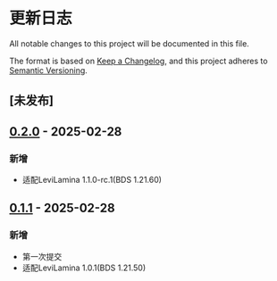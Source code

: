 # 更新日志

All notable changes to this project will be documented in this file.

The format is based on [Keep a Changelog](https://keepachangelog.com/en/1.0.0/),
and this project adheres to [Semantic Versioning](https://semver.org/spec/v2.0.0.html).

## [未发布]

## [0.2.0] - 2025-02-28
### 新增

- 适配LeviLamina 1.1.0-rc.1(BDS 1.21.60)

## [0.1.1] - 2025-02-28

### 新增

- 第一次提交
- 适配LeviLamina 1.0.1(BDS 1.21.50)

[0.2.0]: https://github.com/LiteLDev/LeviLamina/compare/v0.1.1...v0.2.0
[0.1.1]: https://github.com/LiteLDev/LeviLamina/releases/tag/v0.1.1
